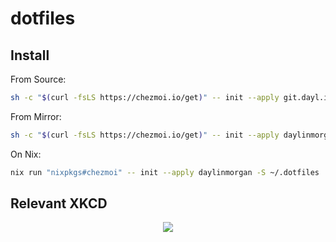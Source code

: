 # dotfiles

## Install

From Source:
```bash
sh -c "$(curl -fsLS https://chezmoi.io/get)" -- init --apply git.dayl.in/daylin -S ~/.dotfiles --ssh
```

From Mirror:

```bash
sh -c "$(curl -fsLS https://chezmoi.io/get)" -- init --apply daylinmorgan -S ~/.dotfiles --ssh
```

On Nix:

```bash
nix run "nixpkgs#chezmoi" -- init --apply daylinmorgan -S ~/.dotfiles
```

## Relevant XKCD

<p align="center">
<img src="https://imgs.xkcd.com/comics/borrow_your_laptop.png">
</p>
